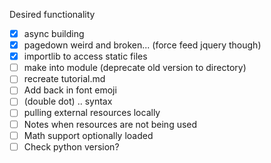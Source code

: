Desired functionality

+ [x] async building
+ [x] pagedown weird and broken... (force feed jquery though)
+ [x] importlib to access static files
+ [ ] make into module (deprecate old version to directory)
+ [ ] recreate tutorial.md
+ [ ] Add back in font emoji
+ [ ] (double dot) .. syntax
+ [ ] pulling external resources locally
+ [ ] Notes when resources are not being used
+ [ ] Math support optionally loaded
+ [ ] Check python version?